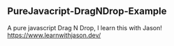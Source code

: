 ## PureJavacript-DragNDrop-Example

A pure javascript Drag N Drop, I learn this with Jason! 
https://www.learnwithjason.dev/
